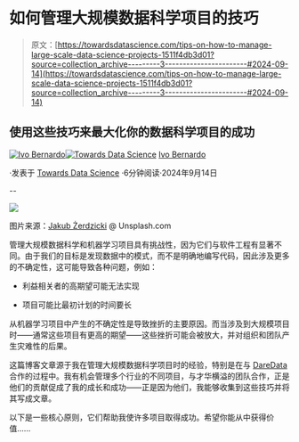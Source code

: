 # 如何管理大规模数据科学项目的技巧

> 原文：[https://towardsdatascience.com/tips-on-how-to-manage-large-scale-data-science-projects-1511f4db3d01?source=collection_archive---------3-----------------------#2024-09-14](https://towardsdatascience.com/tips-on-how-to-manage-large-scale-data-science-projects-1511f4db3d01?source=collection_archive---------3-----------------------#2024-09-14)

## 使用这些技巧来最大化你的数据科学项目的成功

[](https://ivopbernardo.medium.com/?source=post_page---byline--1511f4db3d01--------------------------------)[![Ivo Bernardo](../Images/39887b6f3e63a67c0545e87962ad5df0.png)](https://ivopbernardo.medium.com/?source=post_page---byline--1511f4db3d01--------------------------------)[](https://towardsdatascience.com/?source=post_page---byline--1511f4db3d01--------------------------------)[![Towards Data Science](../Images/a6ff2676ffcc0c7aad8aaf1d79379785.png)](https://towardsdatascience.com/?source=post_page---byline--1511f4db3d01--------------------------------) [Ivo Bernardo](https://ivopbernardo.medium.com/?source=post_page---byline--1511f4db3d01--------------------------------)

·发表于 [Towards Data Science](https://towardsdatascience.com/?source=post_page---byline--1511f4db3d01--------------------------------) ·6分钟阅读·2024年9月14日

--

![](../Images/9134521a1ee7769dffa0c0cebf942037.png)

图片来源：[Jakub Żerdzicki](https://unsplash.com/pt-br/@jakubzerdzicki) @ Unsplash.com

管理大规模数据科学和机器学习项目具有挑战性，因为它们与软件工程有显著不同。由于我们的目标是发现数据中的模式，而不是明确地编写代码，因此涉及更多的不确定性，这可能导致各种问题，例如：

+   利益相关者的高期望可能无法实现

+   项目可能比最初计划的时间要长

从机器学习项目中产生的不确定性是导致挫折的主要原因。而当涉及到大规模项目时——通常这些项目有更高的期望——这些挫折可能会被放大，并对组织和团队产生灾难性的后果。

这篇博客文章源于我在管理大规模数据科学项目时的经验，特别是在与 [DareData](https://www.daredata.ai/) 合作的过程中。我有机会管理多个行业的不同项目，与才华横溢的团队合作，正是他们的贡献促成了我的成长和成功——正是因为他们，我能够收集到这些技巧并将其写成文章。

以下是一些核心原则，它们帮助我使许多项目取得成功。希望你能从中获得价值……
